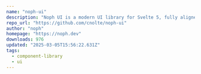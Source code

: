 ```yaml
---
name: "noph-ui"
description: "Noph UI is a modern UI library for Svelte 5, fully aligned with the Material 3 guidelines."
repo_url: "https://github.com/cnolte/noph-ui"
author: "noph"
homepage: "https://noph.dev"
downloads: 976
updated: "2025-03-05T15:56:22.631Z"
tags: 
  - component-library
  - ui
---
```

